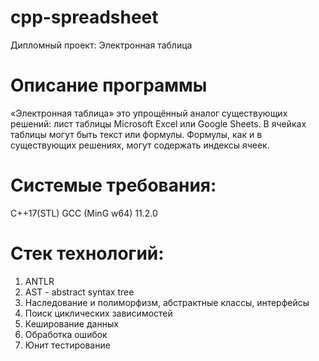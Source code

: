 # cpp-spreadsheet
Дипломный проект: Электронная таблица
# Описание программы
«Электронная таблица»‎ это упрощённый аналог существующих решений: лист таблицы Microsoft Excel или Google Sheets. В ячейках таблицы могут быть текст или формулы. Формулы, как и в существующих решениях, могут содержать индексы ячеек.


# Системые требования:
C++17(STL)
GCC (MinG w64) 11.2.0

# Стек технологий:
1) ANTLR
2) AST - abstract syntax tree
3) Наследование и полиморфизм, абстрактные классы, интерфейсы
4) Поиск циклических зависимостей
5) Кеширование данных
6) Обработка ошибок
7) Юнит тестирование
